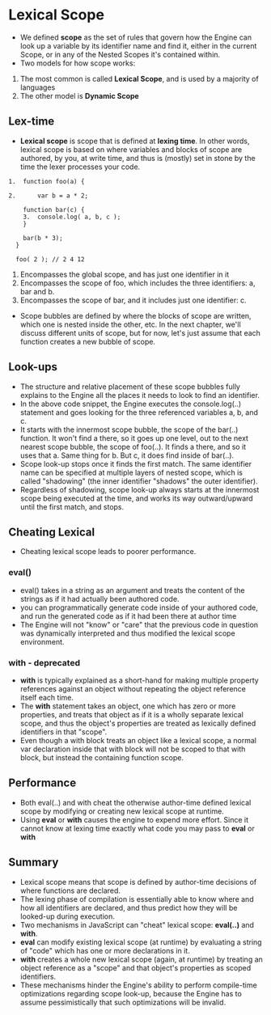 # Lexical Scope
- We defined **scope** as the set of rules that govern how the Engine can look up a variable by its identifier name and find it, either in the current Scope, or in any of the Nested Scopes it's contained within.
- Two models for how scope works:
1. The most common is called **Lexical Scope**, and is used by a majority of languages
2. The other model is **Dynamic Scope**

## Lex-time
- **Lexical scope** is scope that is defined at **lexing time**. In other words, lexical scope is based on where variables and blocks of scope are authored, by you, at write time, and thus is (mostly) set in stone by the time the lexer processes your code.
```
1.  function foo(a) {

2.  	var b = a * 2;

  	function bar(c) {
  	3.	console.log( a, b, c );
  	}

  	bar(b * 3);
  }

  foo( 2 ); // 2 4 12

```
1. Encompasses the global scope, and has just one identifier in it
2. Encompasses the scope of foo, which includes the three identifiers: a, bar and b.
3. Encompasses the scope of bar, and it includes just one identifier: c.
- Scope bubbles are defined by where the blocks of scope are written, which one is nested inside the other, etc. In the next chapter, we'll discuss different units of scope, but for now, let's just assume that each function creates a new bubble of scope.

## Look-ups
- The structure and relative placement of these scope bubbles fully explains to the Engine all the places it needs to look to find an identifier.
- In the above code snippet, the Engine executes the console.log(..) statement and goes looking for the three referenced variables a, b, and c.
- It starts with the innermost scope bubble, the scope of the bar(..) function. It won't find a there, so it goes up one level, out to the next nearest scope bubble, the scope of foo(..). It finds a there, and so it uses that a. Same thing for b. But c, it does find inside of bar(..).
- Scope look-up stops once it finds the first match. The same identifier name can be specified at multiple layers of nested scope, which is called "shadowing" (the inner identifier "shadows" the outer identifier).
- Regardless of shadowing, scope look-up always starts at the innermost scope being executed at the time, and works its way outward/upward until the first match, and stops.

## Cheating Lexical
- Cheating lexical scope leads to poorer performance.

### eval()
- eval() takes in a string as an argument and treats the content of the strings as if it had actually been authored code.
- you can programmatically generate code inside of your authored code, and run the generated code as if it had been there at author time
- The Engine will not "know" or "care" that the previous code in question was dynamically interpreted and thus modified the lexical scope environment.

### with - deprecated
- **with** is typically explained as a short-hand for making multiple property references against an object without repeating the object reference itself each time.
- The **with** statement takes an object, one which has zero or more properties, and treats that object as if it is a wholly separate lexical scope, and thus the object's properties are treated as lexically defined identifiers in that "scope".
- Even though a with block treats an object like a lexical scope, a normal var declaration inside that with block will not be scoped to that with block, but instead the containing function scope.

## Performance
- Both eval(..) and with cheat the otherwise author-time defined lexical scope by modifying or creating new lexical scope at runtime.
- Using **eval** or **with** causes the engine to expend more effort. Since it cannot know at lexing time exactly what code you may pass to **eval** or **with**

## Summary
- Lexical scope means that scope is defined by author-time decisions of where functions are declared.
- The lexing phase of compilation is essentially able to know where and how all identifiers are declared, and thus predict how they will be looked-up during execution.
- Two mechanisms in JavaScript can "cheat" lexical scope: **eval(..)** and **with**.
- **eval** can modify existing lexical scope (at runtime) by evaluating a string of "code" which has one or more declarations in it.
- **with** creates a whole new lexical scope (again, at runtime) by treating an object reference as a "scope" and that object's properties as scoped identifiers.
- These mechanisms hinder the Engine's ability to perform compile-time optimizations regarding scope look-up, because the Engine has to assume pessimistically that such optimizations will be invalid.
